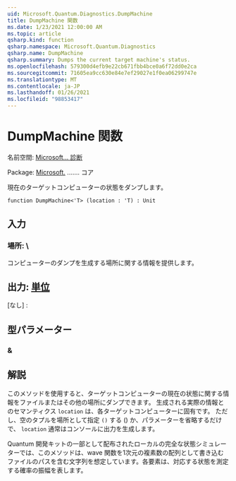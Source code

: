```yaml
---
uid: Microsoft.Quantum.Diagnostics.DumpMachine
title: DumpMachine 関数
ms.date: 1/23/2021 12:00:00 AM
ms.topic: article
qsharp.kind: function
qsharp.namespace: Microsoft.Quantum.Diagnostics
qsharp.name: DumpMachine
qsharp.summary: Dumps the current target machine's status.
ms.openlocfilehash: 579300d4efb9e22cb671fbb4bce0a6f72dd0e2ca
ms.sourcegitcommit: 71605ea9cc630e84e7ef29027e1f0ea06299747e
ms.translationtype: MT
ms.contentlocale: ja-JP
ms.lasthandoff: 01/26/2021
ms.locfileid: "98853417"
---
```

# <a name="dumpmachine-function"></a>DumpMachine 関数

名前空間: [Microsoft... 診断](xref:Microsoft.Quantum.Diagnostics)

Package: [Microsoft.](https://nuget.org/packages/Microsoft.Quantum.QSharp.Core) ....... コア


現在のターゲットコンピューターの状態をダンプします。

```qsharp
function DumpMachine<'T> (location : 'T) : Unit
```


## <a name="input"></a>入力

### <a name="location--t"></a>場所: \

コンピューターのダンプを生成する場所に関する情報を提供します。



## <a name="output--unit"></a>出力: [単位](xref:microsoft.quantum.lang-ref.unit)

[なし] :

## <a name="type-parameters"></a>型パラメーター

### <a name="t"></a>&



## <a name="remarks"></a>解説

このメソッドを使用すると、ターゲットコンピューターの現在の状態に関する情報をファイルまたはその他の場所にダンプできます。
生成される実際の情報とのセマンティクス `location` は、各ターゲットコンピューターに固有です。 ただし、空のタプルを場所として指定 `()` する () か、パラメーターを省略するだけで、 `location` 通常はコンソールに出力を生成します。

Quantum 開発キットの一部として配布されたローカルの完全な状態シミュレーターでは、このメソッドは、wave 関数を1次元の複素数の配列として書き込むファイルのパスを含む文字列を想定しています。各要素は、対応する状態を測定する確率の振幅を表します。
